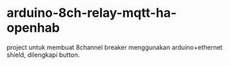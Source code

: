 # arduino-8ch-relay-mqtt-ha-openhab
project untuk membuat 8channel breaker menggunakan arduino+ethernet shield, dilengkapi button.
